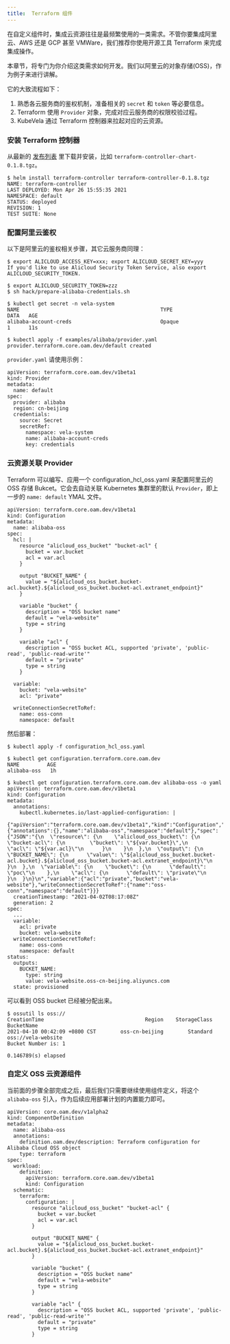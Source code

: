 ```yaml
---
title:  Terraform 组件
---
```


在自定义组件时，集成云资源往往是最频繁使用的一类需求。不管你要集成阿里云、AWS 还是 GCP 甚至 VMWare，我们推荐你使用开源工具 Terraform 来完成集成操作。

本章节，将专门为你介绍这类需求如何开发。我们以阿里云的对象存储(OSS)，作为例子来进行讲解。

它的大致流程如下：
1. 熟悉各云服务商的鉴权机制，准备相关的 `secret` 和 `token` 等必要信息。
2. Terraform 使用 `Provider` 对象，完成对应云服务商的权限校验过程。
3. KubeVela 通过 Terraform 控制器来拉起对应的云资源。


### 安装 Terraform 控制器

从最新的 [发布列表](https://github.com/oam-dev/terraform-controller/releases) 里下载并安装，比如 `terraform-controller-chart-0.1.8.tgz`。

```shell
$ helm install terraform-controller terraform-controller-0.1.8.tgz
NAME: terraform-controller
LAST DEPLOYED: Mon Apr 26 15:55:35 2021
NAMESPACE: default
STATUS: deployed
REVISION: 1
TEST SUITE: None
```

### 配置阿里云鉴权
以下是阿里云的鉴权相关步骤，其它云服务商同理：

```
$ export ALICLOUD_ACCESS_KEY=xxx; export ALICLOUD_SECRET_KEY=yyy
If you'd like to use Alicloud Security Token Service, also export ALICLOUD_SECURITY_TOKEN.

$ export ALICLOUD_SECURITY_TOKEN=zzz
$ sh hack/prepare-alibaba-credentials.sh

$ kubectl get secret -n vela-system
NAME                                              TYPE                                  DATA   AGE
alibaba-account-creds                             Opaque                                1      11s

$ kubectl apply -f examples/alibaba/provider.yaml
provider.terraform.core.oam.dev/default created
```

`provider.yaml` 请使用示例：

```
apiVersion: terraform.core.oam.dev/v1beta1
kind: Provider
metadata:
  name: default
spec:
  provider: alibaba
  region: cn-beijing
  credentials:
    source: Secret
    secretRef:
      namespace: vela-system
      name: alibaba-account-creds
      key: credentials
```

### 云资源关联 Provider

Terraform 可以编写、应用一个 configuration_hcl_oss.yaml 来配置阿里云的 OSS 存储 Bukcet。它会去自动关联 Kubernetes 集群里的默认 `Provider`，即上一步的 `name: default` YMAL 文件。

```
apiVersion: terraform.core.oam.dev/v1beta1
kind: Configuration
metadata:
  name: alibaba-oss
spec:
  hcl: |
    resource "alicloud_oss_bucket" "bucket-acl" {
      bucket = var.bucket
      acl = var.acl
    }

    output "BUCKET_NAME" {
      value = "${alicloud_oss_bucket.bucket-acl.bucket}.${alicloud_oss_bucket.bucket-acl.extranet_endpoint}"
    }

    variable "bucket" {
      description = "OSS bucket name"
      default = "vela-website"
      type = string
    }

    variable "acl" {
      description = "OSS bucket ACL, supported 'private', 'public-read', 'public-read-write'"
      default = "private"
      type = string
    }

  variable:
    bucket: "vela-website"
    acl: "private"

  writeConnectionSecretToRef:
    name: oss-conn
    namespace: default
```
然后部署：

```
$ kubectl apply -f configuration_hcl_oss.yaml

$ kubectl get configuration.terraform.core.oam.dev
NAME         AGE
alibaba-oss   1h

$ kubectl get configuration.terraform.core.oam.dev alibaba-oss -o yaml
apiVersion: terraform.core.oam.dev/v1beta1
kind: Configuration
metadata:
  annotations:
    kubectl.kubernetes.io/last-applied-configuration: |
      {"apiVersion":"terraform.core.oam.dev/v1beta1","kind":"Configuration","metadata":{"annotations":{},"name":"alibaba-oss","namespace":"default"},"spec":{"JSON":"{\n  \"resource\": {\n    \"alicloud_oss_bucket\": {\n      \"bucket-acl\": {\n        \"bucket\": \"${var.bucket}\",\n        \"acl\": \"${var.acl}\"\n      }\n    }\n  },\n  \"output\": {\n    \"BUCKET_NAME\": {\n      \"value\": \"${alicloud_oss_bucket.bucket-acl.bucket}.${alicloud_oss_bucket.bucket-acl.extranet_endpoint}\"\n    }\n  },\n  \"variable\": {\n    \"bucket\": {\n      \"default\": \"poc\"\n    },\n    \"acl\": {\n      \"default\": \"private\"\n    }\n  }\n}\n","variable":{"acl":"private","bucket":"vela-website"},"writeConnectionSecretToRef":{"name":"oss-conn","namespace":"default"}}}
  creationTimestamp: "2021-04-02T08:17:08Z"
  generation: 2
spec:
  ...
  variable:
    acl: private
    bucket: vela-website
  writeConnectionSecretToRef:
    name: oss-conn
    namespace: default
status:
  outputs:
    BUCKET_NAME:
      type: string
      value: vela-website.oss-cn-beijing.aliyuncs.com
  state: provisioned
```

可以看到 OSS bucket 已经被分配出来。

```
$ ossutil ls oss://
CreationTime                                 Region    StorageClass    BucketName
2021-04-10 00:42:09 +0800 CST        oss-cn-beijing        Standard    oss://vela-website
Bucket Number is: 1

0.146789(s) elapsed
```

### 自定义 OSS 云资源组件
当前面的步骤全部完成之后，最后我们只需要继续使用组件定义，将这个 `alibaba-oss` 引入，作为后续应用部署计划的内置能力即可。

```
apiVersion: core.oam.dev/v1alpha2
kind: ComponentDefinition
metadata:
  name: alibaba-oss
  annotations:
    definition.oam.dev/description: Terraform configuration for Alibaba Cloud OSS object
    type: terraform
spec:
  workload:
    definition:
      apiVersion: terraform.core.oam.dev/v1beta1
      kind: Configuration
  schematic:
    terraform:
      configuration: |
        resource "alicloud_oss_bucket" "bucket-acl" {
          bucket = var.bucket
          acl = var.acl
        }

        output "BUCKET_NAME" {
          value = "${alicloud_oss_bucket.bucket-acl.bucket}.${alicloud_oss_bucket.bucket-acl.extranet_endpoint}"
        }

        variable "bucket" {
          description = "OSS bucket name"
          default = "vela-website"
          type = string
        }

        variable "acl" {
          description = "OSS bucket ACL, supported 'private', 'public-read', 'public-read-write'"
          default = "private"
          type = string
        }
```